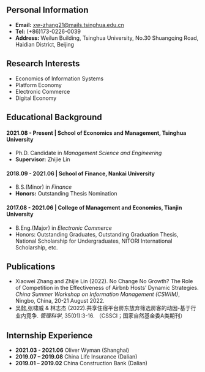 ## Personal Information
- **Email:** xw-zhang21@mails.tsinghua.edu.cn
- **Tel:** (+86)173-0226-0039
- **Address:** Weilun Building, Tsinghua University, No.30 Shuangqing Road, Haidian District, Beijing

## Research Interests
- Economics of Information Systems
- Platform Economy
- Electronic Commerce
- Digital Economy

## Educational Background
#### 2021.08 - Present | School of Economics and Management, Tsinghua University
- Ph.D. Candidate in *Management Science and Engineering*
- **Supervisor:** Zhijie Lin

#### 2018.09 - 2021.06 | School of Finance, Nankai University
- B.S.(Minor) in *Finance*
- **Honors:** Outstanding Thesis Nomination

#### 2017.08 - 2021.06 | College of Management and Economics, Tianjin University
- B.Eng.(Major) in *Electronic Commerce*
- Honors: Outstanding Graduates, Outstanding Graduation Thesis, National Scholarship for Undergraduates, NITORI International Scholarship, etc.

## Publications
- Xiaowei Zhang and Zhijie Lin (2022). No Change No Growth? The Role of Competition in the Effectiveness of Airbnb Hosts’ Dynamic Strategies. *China Summer Workshop on
Information Management (CSWIM)*, Ningbo, China, 20-21 August 2022.
- 吴懿,张啸威 & 林志杰 (2022).共享住宿平台房东放弃筛选房客的动因-基于行业内竞争. *管理科学*, 35(01):3-16. （CSSCI；国家自然基金委A类期刊）

## Internship Experience
- **2021.03 - 2021.06** Oliver Wyman (Shanghai)
- **2019.07 – 2019.08** China Life Insurance (Dalian)
- **2019.01 – 2019.02** China Construction Bank (Dalian)
